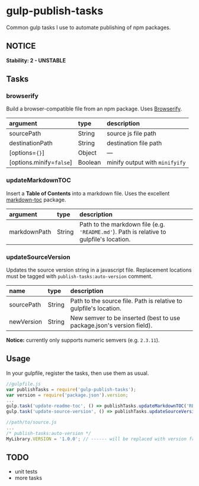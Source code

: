# gulp-publish-tasks
Common gulp tasks I use to automate publishing of npm packages.

## NOTICE

  **Stability: 2 - UNSTABLE**

## Tasks

### browserify

Build a browser-compatible file from an npm package. Uses [Browserify][2].

| argument | type | description |
| :-- | :-- | :-- |
| sourcePath | String | source js file path |
| destinationPath | String | destination file path |
| [options=`{}`] | Object | — |
| [options.minify=`false`] | Boolean | minify output with `minifyify` |

### updateMarkdownTOC

Insert a **Table of Contents** into a markdown file. Uses the excellent [markdown-toc][1] package.

| argument | type | description |
| :-- | :-- | :-- |
| markdownPath | String | Path to the markdown file (e.g. `'README.md'`). Path is relative to gulpfile's location. |

### updateSourceVersion

Updates the source version string in a javascript file. Replacement locations must be tagged with `publish-tasks:auto-version` comment.

| name | type | description |
| :-- | :-- | :-- |
| sourcePath | String | Path to the source file. Path is relative to gulpfile's location. |
| newVersion | String | New semver to be inserted (best to use package.json's version field). |

**Notice:** currently only supports numeric semvers (e.g. `2.3.11`).

## Usage

In your gulpfile, register the tasks, then use them as usual.

```js
//gulpfile.js
var publishTasks = require('gulp-publish-tasks');
var version = require('package.json').version;
...
gulp.task('update-readme-toc', () => publishTasks.updateMarkdownTOC('README.md'));
gulp.task('update-source-version', () => publishTasks.updateSourceVersion('path/to/source.js', version));
```

```js
//path/to/source.js
...
/* publish-tasks:auto-version */
MyLibrary.VERSION = '1.0.0'; // ------ will be replaced with version from package.json
```

## TODO

* unit tests
* more tasks

[1]: https://github.com/jonschlinkert/markdown-toc
[2]: http://browserify.org/

